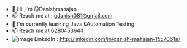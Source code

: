 - 🤔 Hi ,I'm @Danishmahajan
- 📫 Reach me at : gdanish081@gmail.com
- 🌱 I’m currently learning Java &Automation Testing.
- 📫 Reach me at 6280453644
- ![image](https://github.com/Danishmahajan/Danishmahajan/assets/64760966/677bde26-3cfb-49a1-9404-a927dff3dea1) LinkedIn : http://linkedin.com/in/danish-mahajan-1557061a7

<!-- ![Anurag's github stats](https://github-readme-stats.vercel.app/api?username=Danishmahajan) -->
<!--
**Danishmahajan/Danishmahajan** is a ✨ _special_ ✨ repository because its `README.md` (this file) appears on your GitHub profile.

Here are some ideas to get you started:

- 🔭 I’m currently working on ...
- 🌱 I’m currently learning ...
- 👯 I’m looking to collaborate on ...
- 🤔 I’m looking for help with ...
- 💬 Ask me about ...
- 📫 How to reach me: ...
- 😄 Pronouns: ...
- ⚡ Fun fact: ...
-->
